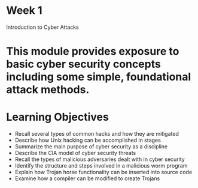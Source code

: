 # Week 1
Introduction to Cyber Attacks



# This module provides exposure to basic cyber security concepts including some simple, foundational attack methods.


# Learning Objectives
* Recall several types of common hacks and how they are mitigated
* Describe how Unix hacking can be accomplished in stages
* Summarize the main purpose of cyber security as a discipline
* Describe the CIA model of cyber security threats
* Recall the types of malicious adversaries dealt with in cyber security
* Identify the structure and steps involved in a malicious worm program
* Explain how Trojan horse functionality can be inserted into source code
* Examine how a compiler can be modified to create Trojans


